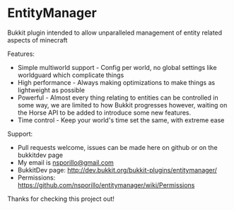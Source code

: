 EntityManager
=============

Bukkit plugin intended to allow unparalleled management of entity related aspects of minecraft

Features:
- Simple multiworld support - Config per world, no global settings like worldguard which complicate things
- High performance - Always making optimizations to make things as lightweight as possible
- Powerful - Almost every thing relating to entities can be controlled in some way, we are limited to how Bukkit progresses however, waiting on the Horse API to be added to introduce some new features. 
- Time control - Keep your world's time set the same, with extreme ease

Support: 
- Pull requests welcome, issues can be made here on github or on the bukkitdev page
- My email is nsporillo@gmail.com
- BukkitDev page: http://dev.bukkit.org/bukkit-plugins/entitymanager/
- Permissions: https://github.com/nsporillo/entitymanager/wiki/Permissions


Thanks for checking this project out! 
